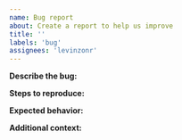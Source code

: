 ```yaml
---
name: Bug report
about: Create a report to help us improve
title: ''
labels: 'bug'
assignees: 'levinzonr'
---
```


<!-- Please do not use this issue tracker for support or questions, use Forum or Slack listed here:
     https://plugins.jetbrains.com/docs/intellij/getting-help.html
     Please **always** provide link to sources if possible. -->

**Describe the bug:**
<!-- A clear and concise description of what the bug is. -->

**Steps to reproduce:** 
<!-- Steps to reproduce the issue. -->

**Expected behavior:**
<!-- A clear and concise description of what you expected to happen. -->

**Additional context:**
<!-- Add any other context about the problem here. -->
